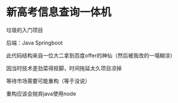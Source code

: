 # 新高考信息查询一体机

垃圾的入门项目

后端：Java Springboot

此代码结构来自一位大二拿到百度offer的神仙（然后被我改的一塌糊涂）

因当时技术差劲菜得抠脚，时间拖延太久项目凉掉

等待市场需要可能重构（等于没说）

重构应该会抛弃java使用node
